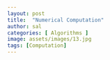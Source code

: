 ```yaml
---
layout: post
title:  "Numerical Computation"
author: sal
categories: [ Algorithms ]
image: assets/images/13.jpg
tags: [Computation]
---
```

### 
